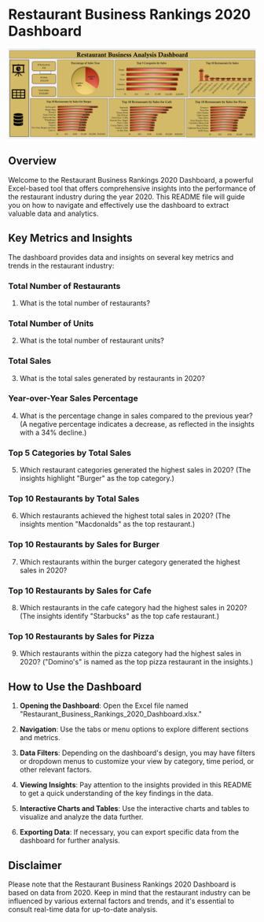 # Restaurant Business Rankings 2020 Dashboard

![Restaurant Business Rankings 2020 Dashboard](Restaurant%20Business%20Rankings/Capture.PNG)

## Overview

Welcome to the Restaurant Business Rankings 2020 Dashboard, a powerful Excel-based tool that offers comprehensive insights into the performance of the restaurant industry during the year 2020. This README file will guide you on how to navigate and effectively use the dashboard to extract valuable data and analytics.

## Key Metrics and Insights

The dashboard provides data and insights on several key metrics and trends in the restaurant industry:

### Total Number of Restaurants
1. What is the total number of restaurants?

### Total Number of Units
2. What is the total number of restaurant units?

### Total Sales
3. What is the total sales generated by restaurants in 2020?

### Year-over-Year Sales Percentage
4. What is the percentage change in sales compared to the previous year? (A negative percentage indicates a decrease, as reflected in the insights with a 34% decline.)

### Top 5 Categories by Total Sales
5. Which restaurant categories generated the highest sales in 2020? (The insights highlight "Burger" as the top category.)

### Top 10 Restaurants by Total Sales
6. Which restaurants achieved the highest total sales in 2020? (The insights mention "Macdonalds" as the top restaurant.)

### Top 10 Restaurants by Sales for Burger
7. Which restaurants within the burger category generated the highest sales in 2020?

### Top 10 Restaurants by Sales for Cafe
8. Which restaurants in the cafe category had the highest sales in 2020? (The insights identify "Starbucks" as the top cafe restaurant.)

### Top 10 Restaurants by Sales for Pizza
9. Which restaurants within the pizza category had the highest sales in 2020? ("Domino's" is named as the top pizza restaurant in the insights.)

## How to Use the Dashboard

1. **Opening the Dashboard**: Open the Excel file named "Restaurant_Business_Rankings_2020_Dashboard.xlsx."

2. **Navigation**: Use the tabs or menu options to explore different sections and metrics.

3. **Data Filters**: Depending on the dashboard's design, you may have filters or dropdown menus to customize your view by category, time period, or other relevant factors.

4. **Viewing Insights**: Pay attention to the insights provided in this README to get a quick understanding of the key findings in the data.

5. **Interactive Charts and Tables**: Use the interactive charts and tables to visualize and analyze the data further.

6. **Exporting Data**: If necessary, you can export specific data from the dashboard for further analysis.

## Disclaimer

Please note that the Restaurant Business Rankings 2020 Dashboard is based on data from 2020. Keep in mind that the restaurant industry can be influenced by various external factors and trends, and it's essential to consult real-time data for up-to-date analysis.
